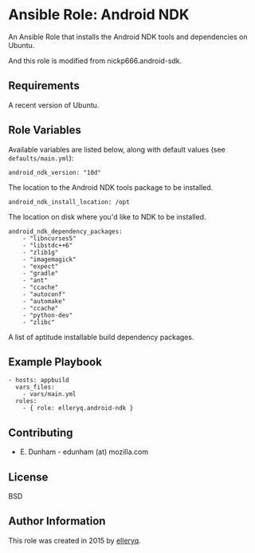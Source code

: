 # Ansible Role: Android NDK

An Ansible Role that installs the Android NDK tools and dependencies on Ubuntu.

And this role is modified from nickp666.android-sdk.

## Requirements

A recent version of Ubuntu.

## Role Variables

Available variables are listed below, along with default values (see `defaults/main.yml`):

    android_ndk_version: "10d"

The location to the Android NDK tools package to be installed.

    android_ndk_install_location: /opt

The location on disk where you'd like to NDK to be installed.

    android_ndk_dependency_packages:
  		- "libncurses5"
		- "libstdc++6"
		- "zlib1g"
		- "imagemagick"
		- "expect"
		- "gradle"
		- "ant"
		- "ccache"
		- "autoconf"
		- "automake"
		- "ccache"
		- "python-dev"
		- "zlibc"

A list of aptitude installable build dependency packages.


## Example Playbook

    - hosts: appbuild
      vars_files:
        - vars/main.yml
      roles:
        - { role: elleryq.android-ndk }

## Contributing

 * E. Dunham - edunham (at) mozilla.com

## License

BSD

## Author Information

This role was created in 2015 by [elleryq](https://github.com/elleryq).

